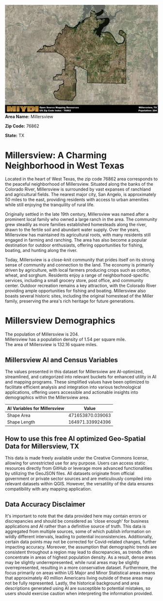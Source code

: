 ![Image Alt Text](../_images/76862.png)
**Area Name:** Millersview

**Zip Code:** 76862

**State:** TX


# Millersview: A Charming Neighborhood in West Texas  
Located in the heart of West Texas, the zip code 76862 area corresponds to the peaceful neighborhood of Millersview. Situated along the banks of the Colorado River, Millersview is surrounded by vast expanses of ranchland and agricultural fields. The nearest major city, San Angelo, is approximately 50 miles to the east, providing residents with access to urban amenities while still enjoying the tranquility of rural life.

Originally settled in the late 19th century, Millersview was named after a prominent local family who owned a large ranch in the area. The community grew steadily as more families established homesteads along the river, drawn to the fertile soil and abundant water supply. Over the years, Millersview has maintained its agricultural roots, with many residents still engaged in farming and ranching. The area has also become a popular destination for outdoor enthusiasts, offering opportunities for fishing, boating, and hunting along the river.

Today, Millersview is a close-knit community that prides itself on its strong sense of community and connection to the land. The economy is primarily driven by agriculture, with local farmers producing crops such as cotton, wheat, and sorghum. Residents enjoy a range of neighborhood-specific services, including a small grocery store, post office, and community center. Outdoor recreation remains a key attraction, with the Colorado River providing ample opportunities for fishing and boating. Millersview also boasts several historic sites, including the original homestead of the Miller family, preserving the area's rich heritage for future generations.

# Millersview Demographics

The population of Millersview is 204.  
Millersview has a population density of 1.54 per square mile.  
The area of Millersview is 132.16 square miles.  

## Millersview AI and Census Variables

The values presented in this dataset for Millersview are AI-optimized, streamlined, and categorized into relevant buckets for enhanced utility in AI and mapping programs. These simplified values have been optimized to facilitate efficient analysis and integration into various technological applications, offering users accessible and actionable insights into demographics within the Millersview area.

| AI Variables for Millersview | Value |
|-------------|-------|
| Shape Area | 471653870.039063 |
| Shape Length | 164971.339924396 |

## How to use this free AI optimized Geo-Spatial Data for Millersview, TX

This data is made freely available under the Creative Commons license, allowing for unrestricted use for any purpose. Users can access static resources directly from GitHub or leverage more advanced functionalities by utilizing the GeoJSON files. All datasets originate from official government or private sector sources and are meticulously compiled into relevant datasets within QGIS. However, the versatility of the data ensures compatibility with any mapping application.

## Data Accuracy Disclaimer
It's important to note that the data provided here may contain errors or discrepancies and should be considered as 'close enough' for business applications and AI rather than a definitive source of truth. This data is aggregated from multiple sources, some of which publish information on wildly different intervals, leading to potential inconsistencies. Additionally, certain data points may not be corrected for Covid-related changes, further impacting accuracy. Moreover, the assumption that demographic trends are consistent throughout a region may lead to discrepancies, as trends often concentrate in areas of highest population density. As a result, dense areas may be slightly underrepresented, while rural areas may be slightly overrepresented, resulting in a more conservative dataset. Furthermore, the focus primarily on areas within US Major and Minor Statistical areas means that approximately 40 million Americans living outside of these areas may not be fully represented. Lastly, the historical background and area descriptions generated using AI are susceptible to potential mistakes, so users should exercise caution when interpreting the information provided.
